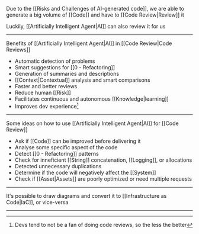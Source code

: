 Due to the [[Risks and Challenges of AI-generated code]], we are able to generate a big volume of [[Code]] and have to [[Code Review|Review]] it

Luckily, [[Artificially Intelligent Agent|AI]] can also review it for us

---

Benefits of [[Artificially Intelligent Agent|AI]] in [[Code Review|Code Reviews]]

- Automatic detection of problems
- Smart suggestions for [[0 - Refactoring]]
- Generation of summaries and descriptions
- [[Context|Contextual]] analysis and smart comparisons
- Faster and better reviews
- Reduce human [[Risk]]
- Facilitates continuous and autonomous [[Knowledge|learning]]
- Improves dev experience[^1]

[^1]: Devs tend to not be a fan of doing code reviews, so the less the better

---

Some ideas on how to use [[Artificially Intelligent Agent|AI]] for [[Code Review]]

- Ask if [[Code]] can be improved before delivering it
- Analyse some specific aspect of the code
- Detect [[0 - Refactoring]] patterns
- Check for inneficient [[String]] concatenation, [[Logging]], or allocations
- Detected unnecessary duplications
- Determine if the code will negatively affect the [[System]]
- Check if [[Asset|Assets]] are poorly optimized or need multiple requests

---

It's possible to draw diagrams and convert it to [[Infrastructure as Code|IaC]], or vice-versa

---

